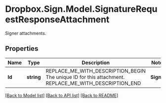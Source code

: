 # Dropbox.Sign.Model.SignatureRequestResponseAttachment
Signer attachments.

## Properties

Name | Type | Description | Notes
------------ | ------------- | ------------- | -------------
**Id** | **string** | REPLACE_ME_WITH_DESCRIPTION_BEGIN The unique ID for this attachment. REPLACE_ME_WITH_DESCRIPTION_END | **Signer** | **string** | REPLACE_ME_WITH_DESCRIPTION_BEGIN The Signer this attachment is assigned to. REPLACE_ME_WITH_DESCRIPTION_END | **Name** | **string** | REPLACE_ME_WITH_DESCRIPTION_BEGIN The name of this attachment. REPLACE_ME_WITH_DESCRIPTION_END | **Required** | **bool** | REPLACE_ME_WITH_DESCRIPTION_BEGIN A boolean value denoting if this attachment is required. REPLACE_ME_WITH_DESCRIPTION_END | **Instructions** | **string** | REPLACE_ME_WITH_DESCRIPTION_BEGIN Instructions for Signer. REPLACE_ME_WITH_DESCRIPTION_END | [optional] **UploadedAt** | **int?** | REPLACE_ME_WITH_DESCRIPTION_BEGIN Timestamp when attachment was uploaded by Signer. REPLACE_ME_WITH_DESCRIPTION_END | [optional] 

[[Back to Model list]](../README.md#documentation-for-models) [[Back to API list]](../README.md#documentation-for-api-endpoints) [[Back to README]](../README.md)

